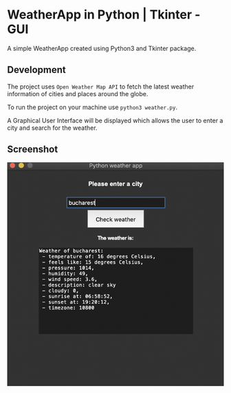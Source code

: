 # WeatherApp in Python | Tkinter - GUI

A simple WeatherApp created using Python3 and Tkinter package.

## Development

The project uses `Open Weather Map API` to fetch the latest weather information of cities and places around the globe. <br>

To run the project on your machine use `python3 weather.py`. <br>

A Graphical User Interface will be displayed which allows the user to enter a city and search for the weather. <br>

## Screenshot

![Weather](/assets/ss.png?raw=true "Weather app")
